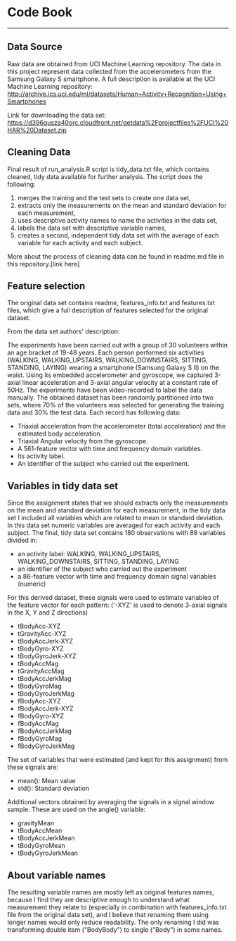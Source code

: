 Code Book
========

--------

Data Source
------------------

Raw data are obtained from UCI Machine Learning repository. The data in this project represent data collected from the accelerometers from the Samsung Galaxy S smartphone. A full description is available at the UCI Machine Learning repository: http://archive.ics.uci.edu/ml/datasets/Human+Activity+Recognition+Using+Smartphones

Link for downloading the data set: https://d396qusza40orc.cloudfront.net/getdata%2Fprojectfiles%2FUCI%20HAR%20Dataset.zip

Cleaning Data
-------------
Final result of run_analysis.R script is tidy_data.txt file, which contains cleaned, tidy data available for further analysis. The script does the following:
1. merges the training and the test sets to create one data set,
2. extracts only the measurements on the mean and standard deviation for each measurement,
3. uses descriptive activity names to name the activities in the data set,
4. labels the data set with descriptive variable names,
5. creates a second, independent tidy data set with the average of each variable for each activity and each subject.

More about the process of cleaning data can be found in readme.md file in this repository.[link here]

Feature selection 
----------------------

The original data set contains readme, features_info.txt and features.txt files, which give a full description of features selected for the original dataset. 

From the data set authors' description: 

The experiments have been carried out with a group of 30 volunteers within an age bracket of 19-48 years. Each person performed six activities (WALKING, WALKING_UPSTAIRS, WALKING_DOWNSTAIRS, SITTING, STANDING, LAYING) wearing a smartphone (Samsung Galaxy S II) on the waist. Using its embedded accelerometer and gyroscope, we captured 3-axial linear acceleration and 3-axial angular velocity at a constant rate of 50Hz. The experiments have been video-recorded to label the data manually. The obtained dataset has been randomly partitioned into two sets, where 70% of the volunteers was selected for generating the training data and 30% the test data.
Each record has following data:
* Triaxial acceleration from the accelerometer (total acceleration) and the estimated body acceleration.
* Triaxial Angular velocity from the gyroscope.
* A 561-feature vector with time and frequency domain variables.
* Its activity label.
* An identifier of the subject who carried out the experiment.


Variables in tidy data set
--------------------------

Since the assignment states that we should extracts only the measurements on the mean and standard deviation for each measurement, in the tidy data set I included all variables which are related to mean or standard deviation. In this data set numeric variables are averaged for each activity and each subject.
The final, tidy data set contains 180 observations with 88 variables divided in:

*  an activity label: WALKING, WALKING_UPSTAIRS, WALKING_DOWNSTAIRS, SITTING, STANDING, LAYING
*  an identifier of the subject who carried out the experiment
*  a 86-feature vector with time and frequency domain signal variables (numeric)


For this derived dataset, these signals were used to estimate variables of the feature vector for each pattern:
('-XYZ' is used to denote 3-axial signals in the X, Y and Z directions)

* tBodyAcc-XYZ
* tGravityAcc-XYZ
* tBodyAccJerk-XYZ
* tBodyGyro-XYZ
* tBodyGyroJerk-XYZ
* tBodyAccMag
* tGravityAccMag
* tBodyAccJerkMag
* tBodyGyroMag
* tBodyGyroJerkMag
* fBodyAcc-XYZ
* fBodyAccJerk-XYZ
* fBodyGyro-XYZ
* fBodyAccMag
* fBodyAccJerkMag
* fBodyGyroMag
* fBodyGyroJerkMag

The set of variables that were estimated (and kept for this assignment) from these signals are:

* mean(): Mean value
* std(): Standard deviation

Additional vectors obtained by averaging the signals in a signal window sample. These are used on the angle() variable:

* gravityMean
* tBodyAccMean
* tBodyAccJerkMean
* tBodyGyroMean
* tBodyGyroJerkMean


About variable names
-----------

The resulting variable names are mostly left as original features names, because I find they are descriptive enough to understand what measurement they relate to (especially in combination with features_info.txt file from the original data set), and I believe that renaming them using longer names would only reduce readability. The only renaming I did was transforming double item ("BodyBody") to single ("Body") in some names. 

